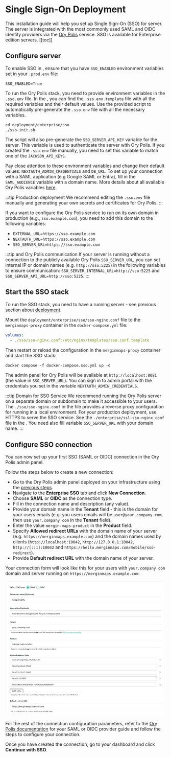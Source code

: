 # Single Sign-On Deployment

This installation guide will help you set up Single Sign-On (SSO) for <MainPlatformName /> server. The <MainPlatformName /> server is integrated with the most commonly used SAML and OIDC identity providers via the [Ory Polis](https://www.ory.sh/docs/polis) service.
SSO is available for Enterprise edition servers.
[[toc]]

## Configure server

To enable SSO in <MainPlatformName />, ensure that you have `SSO_ENABLED` environment variables set in your `.prod.env` file:

```shell
SSO_ENABLED=True
```

To run the Ory Polis stack, you need to provide environment variables in the `.sso.env` file. In the <GitHubRepo id="MerginMaps/server/blob/master/deployment/enterprise" desc="deployment folder for the enterprise edition" />, you can find the `.sso.env.template` file with all the required variables and their default values. Use the provided script to automatically pre-generate the `.sso.env` file with all the necessary variables.

```shell
cd deployment/enterprise/sso
./sso-init.sh
```

The script will also pre-generate the `SSO_SERVER_API_KEY` variable for the <MainPlatformName /> server. This variable is used to authenticate the <MainPlatformName /> server with Ory Polis. If you created the `.sso.env` file manually, you need to set this variable to match one of the `JACKSON_API_KEYS`.

Pay close attention to these environment variables and change their default values: `NEXTAUTH_ADMIN_CREDENTIALS` and `DB_URL`. To set up your connection with a SAML application (e.g Google SAML or Entra), fill in the `SAML_AUDIENCE` variable with a domain name. More details about all available Ory Polis variables [here](https://www.ory.sh/docs/polis/deploy/env-variables).

:::tip Production deployment
We recommend editing the `.sso.env` file manually and generating your own secrets and certificates for Ory Polis.
:::

If you want to configure the Ory Polis service to run on its own domain in production (e.g., `sso.example.com`), you need to add this domain to the following variables:

* `EXTERNAL_URL=https://sso.example.com`
* `NEXTAUTH_URL=https://sso.example.com`
* `SSO_SERVER_URL=https://sso.example.com`

:::tip <MainPlatformName /> and Ory Polis communication
If your <MainPlatformName /> server is running without a connection to the publicly available Ory Polis `SSO_SERVER_URL`, you can set internal IP or domain names (e.g. `http://sso:5225`) in the following variables to ensure communication: `SSO_SERVER_INTERNAL_URL=http://sso:5225` and `SSO_SERVER_API_URL=http://sso:5225`.
:::

## Start the SSO stack

To run the SSO stack, you need to have a running <MainPlatformName /> server - see previous section about [deployment](../install/index.md). 

Mount the `deployment/enterprise/sso/sso-nginx.conf` file to the `merginmaps-proxy` container in the `docker-compose.yml` file:

```yaml
volumes:
  - ./sso/sso-nginx.conf:/etc/nginx/templates/sso.conf.template
```

Then restart or reload the configuration in the `merginmaps-proxy` container and start the SSO stack:

```shell
docker compose -f docker-compose.sso.yml up -d
```

The admin panel for Ory Polis will be available at `http://localhost:8081` (the value in `SSO_SERVER_URL`). You can sign in to admin portal with the credentials you set in the variable `NEXTAUTH_ADMIN_CREDENTIALS`.

:::tip Domain for SSO Service 
We recommend running the Ory Polis server on a separate domain or subdomain to make it accessible to your users. The `./sso/sso-nginx.conf` in the <GitHubRepo id="MerginMaps/server/blob/master/deployment/enterprise" desc="deployment folder" /> file provides a reverse proxy configuration for running in a local environment. For your production deployment, use HTTPS to serve the SSO service. See the `./enterprise/ssl-sso-nginx.conf` file in the <GitHubRepo id="MerginMaps/server/blob/master/deployment/" desc="deployment folder" />. You need also fill variable `SSO_SERVER_URL` with your domain name.
:::

## Configure SSO connection

You can now set up your first SSO (SAML or OIDC) connection in the Ory Polis admin panel.

Follow the steps below to create a new connection:

* Go to the Ory Polis admin panel deployed on your infrastructure using the [previous steps](#start-the-sso-stack).
* Navigate to the **Enterprise SSO** tab and click **New Connection**.
* Choose **SAML** or **OIDC** as the connection type.
* Fill in the connection name and description (any value).
* Provide your domain name in the **Tenant** field - this is the domain for your users emails (e.g. you users emails will be `user@your.company.com`, then use `your.company.com` in the **Tenant** field).
* Enter the value `mergin-maps-product` in the **Product** field.
* Specify **Allowed redirect URLs** with the domain name of your <MainPlatformName /> server (e.g. `https://merginmaps.example.com`) and the domain names used by <MainPlatformName /> clients (`http://localhost:10042`, `http://127.0.0.1:10042`, `http://[::1]:10042` and `https://hello.merginmaps.com/mobile/sso-redirect`).
* Provide **Default redirect URL** with the domain name of your <MainPlatformName /> server.

Your connection form will look like this for your users with `your.company.com` domain and <MainPlatformName /> server running on `https://merginmaps.example.com`:

![SSO connection setup](./ory-polis-new-connection.jpg "SSO connection setup")

For the rest of the connection configuration parameters, refer to the [Ory Polis documentation](https://www.ory.sh/docs/polis/sso-providers/) for your SAML or OIDC provider guide and follow the steps to configure your connection.

Once you have created the connection, go to your <MainPlatformName /> dashboard and click **Continue with SSO**.